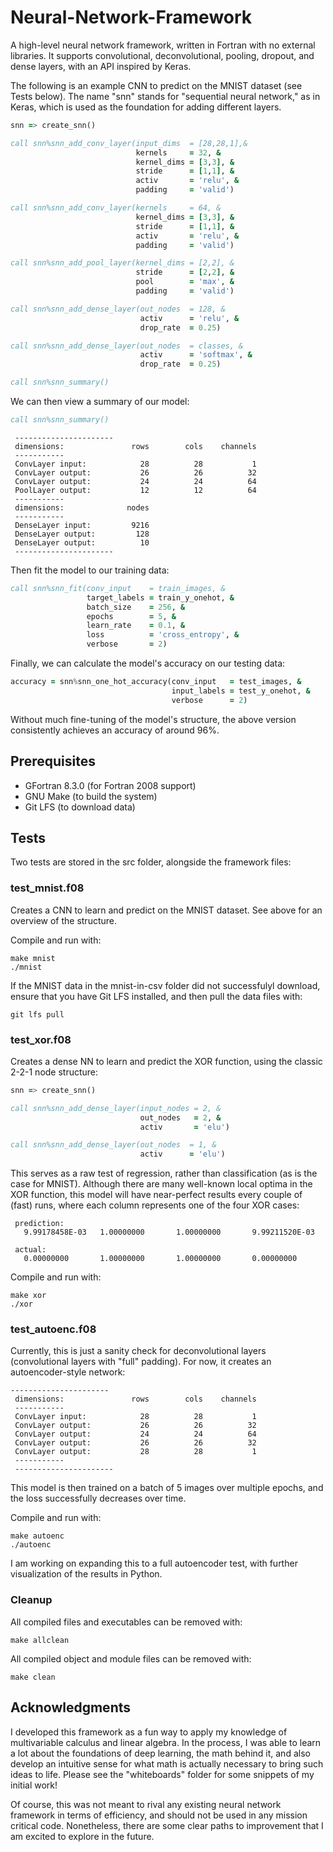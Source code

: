 # Neural-Network-Framework
A high-level neural network framework, written in Fortran with no external libraries.  It supports convolutional, deconvolutional, pooling, dropout, and dense layers, with an API inspired by Keras.

The following is an example CNN to predict on the MNIST dataset (see Tests below).  The name "snn" stands for "sequential neural network," as in Keras, which is used as the foundation for adding different layers.
```fortran
snn => create_snn()

call snn%snn_add_conv_layer(input_dims  = [28,28,1],&
                            kernels     = 32, &
                            kernel_dims = [3,3], &
                            stride      = [1,1], &
                            activ       = 'relu', &
                            padding     = 'valid')

call snn%snn_add_conv_layer(kernels     = 64, &
                            kernel_dims = [3,3], &
                            stride      = [1,1], &
                            activ       = 'relu', &
                            padding     = 'valid')

call snn%snn_add_pool_layer(kernel_dims = [2,2], &
                            stride      = [2,2], &
                            pool        = 'max', &
                            padding     = 'valid')

call snn%snn_add_dense_layer(out_nodes  = 128, &
                             activ      = 'relu', &
                             drop_rate  = 0.25)

call snn%snn_add_dense_layer(out_nodes  = classes, &
                             activ      = 'softmax', &
                             drop_rate  = 0.25)

call snn%snn_summary()
```

We can then view a summary of our model:
```fortran
call snn%snn_summary()
```
```
 ----------------------
 dimensions:               rows        cols    channels
 -----------
 ConvLayer input:            28          28           1
 ConvLayer output:           26          26          32
 ConvLayer output:           24          24          64
 PoolLayer output:           12          12          64
 -----------
 dimensions:              nodes
 -----------
 DenseLayer input:         9216
 DenseLayer output:         128
 DenseLayer output:          10
 ----------------------
```

Then fit the model to our training data:
```fortran
call snn%snn_fit(conv_input    = train_images, &
                 target_labels = train_y_onehot, &
                 batch_size    = 256, &
                 epochs        = 5, &
                 learn_rate    = 0.1, &
                 loss          = 'cross_entropy', &
                 verbose       = 2)
```

Finally, we can calculate the model's accuracy on our testing data:
```fortran
accuracy = snn%snn_one_hot_accuracy(conv_input   = test_images, &
                                    input_labels = test_y_onehot, &
                                    verbose      = 2)
```

Without much fine-tuning of the model's structure, the above version consistently achieves an accuracy of around 96%.

## Prerequisites
* GFortran 8.3.0 (for Fortran 2008 support)
* GNU Make (to build the system)
* Git LFS (to download data)

## Tests
Two tests are stored in the src folder, alongside the framework files:

### test_mnist.f08
Creates a CNN to learn and predict on the MNIST dataset.  See above for an overview of the structure.

Compile and run with:
```
make mnist
./mnist
```
If the MNIST data in the mnist-in-csv folder did not successfulyl download, ensure that you have Git LFS installed, and then pull the data files with:
```
git lfs pull
```

### test_xor.f08
Creates a dense NN to learn and predict the XOR function, using the classic 2-2-1 node structure:

```fortran
snn => create_snn()

call snn%snn_add_dense_layer(input_nodes = 2, &
                             out_nodes   = 2, &
                             activ       = 'elu')

call snn%snn_add_dense_layer(out_nodes  = 1, &
                             activ      = 'elu')
```

This serves as a raw test of regression, rather than classification (as is the case for MNIST).  Although there are many well-known local optima in the XOR function, this model will have near-perfect results every couple of (fast) runs, where each column represents one of the four XOR cases:
```
 prediction:
   9.99178458E-03   1.00000000       1.00000000       9.99211520E-03

 actual:
   0.00000000       1.00000000       1.00000000       0.00000000    
```

Compile and run with:
```
make xor
./xor
```

### test_autoenc.f08
Currently, this is just a sanity check for deconvolutional layers (convolutional layers with "full" padding).  For now, it creates an autoencoder-style network:
```
----------------------
 dimensions:               rows        cols    channels
 -----------
 ConvLayer input:            28          28           1
 ConvLayer output:           26          26          32
 ConvLayer output:           24          24          64
 ConvLayer output:           26          26          32
 ConvLayer output:           28          28           1
 -----------
 ----------------------
```
This model is then trained on a batch of 5 images over multiple epochs, and the loss successfully decreases over time.

Compile and run with:
```
make autoenc
./autoenc
```

I am working on expanding this to a full autoencoder test, with further visualization of the results in Python.

### Cleanup
All compiled files and executables can be removed with: 
```
make allclean
```

All compiled object and module files can be removed with: 
```
make clean
```

## Acknowledgments
I developed this framework as a fun way to apply my knowledge of multivariable calculus and linear algebra.  In the process, I was able to learn a lot about the foundations of deep learning, the math behind it, and also develop an intuitive sense for what math is actually necessary to bring such ideas to life.  Please see the "whiteboards" folder for some snippets of my initial work!

Of course, this was not meant to rival any existing neural network framework in terms of efficiency, and should not be used in any mission critical code.  Nonetheless, there are some clear paths to improvement that I am excited to explore in the future. 
